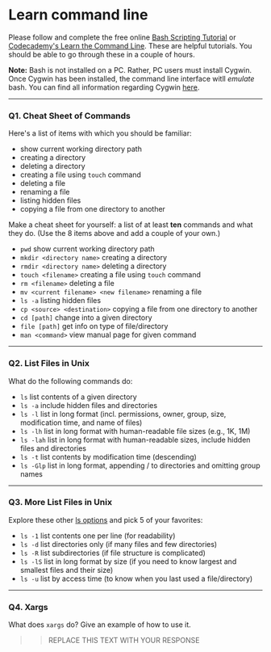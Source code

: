 # Learn command line

Please follow and complete the free online [Bash Scripting Tutorial](https://ryanstutorials.net/bash-scripting-tutorial/) or [Codecademy's Learn the Command Line](https://www.codecademy.com/learn/learn-the-command-line). These are helpful tutorials. You should be able to go through these in a couple of hours.

**Note:** Bash is not installed on a PC. Rather, PC users must install Cygwin. Once Cygwin has been installed, the command line interface witll _emulate_ bash. You can find all information regarding Cygwin [here](https://www.cygwin.com/).

---

### Q1.  Cheat Sheet of Commands  

Here's a list of items with which you should be familiar:  
* show current working directory path
* creating a directory
* deleting a directory
* creating a file using `touch` command
* deleting a file
* renaming a file
* listing hidden files
* copying a file from one directory to another

Make a cheat sheet for yourself: a list of at least **ten** commands and what they do.  (Use the 8 items above and add a couple of your own.)  

* `pwd` show current working directory path
* `mkdir <directory name>` creating a directory
* `rmdir <directory name>` deleting a directory
* `touch <filename>` creating a file using `touch` command
* `rm <filename>` deleting a file
* `mv <current filename> <new filename>` renaming a file
* `ls -a` listing hidden files
* `cp <source> <destination>` copying a file from one directory to another
* `cd [path]` change into a given directory
* `file [path]` get info on type of file/directory
* `man <command>` view manual page for given command
---

### Q2.  List Files in Unix   

What do the following commands do:  
* `ls` list contents of a given directory
* `ls -a` include hidden files and directories
* `ls -l` list in long format (incl. permissions, owner, group, size, modification time, and name of files) 
* `ls -lh` list in long format with human-readable file sizes (e.g., 1K, 1M)
* `ls -lah` list in long format with human-readable sizes, include hidden files and directories
* `ls -t` list contents by modification time (descending)
* `ls -Glp` list in long format, appending / to directories and omitting group names

---

### Q3.  More List Files in Unix  

Explore these other [ls options](http://www.techonthenet.com/unix/basic/ls.php) and pick 5 of your favorites:  
* `ls -1` list contents one per line (for readability)
* `ls -d` list directories only (if many files and few directories)
* `ls -R` list subdirectories (if file structure is complicated)
* `ls -lS` list in long format by size (if you need to know largest and smallest files and their size)
* `ls -u` list by access time (to know when you last used a file/directory)
---

### Q4.  Xargs   

What does `xargs` do? Give an example of how to use it.

> > REPLACE THIS TEXT WITH YOUR RESPONSE

 

